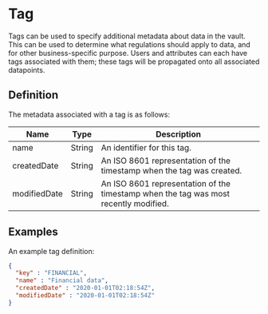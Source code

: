 # Tag

Tags can be used to specify additional metadata about data in the vault. This can be used to determine what regulations should apply to data, and for other business-specific purpose. Users and attributes can each have tags associated with them; these tags will be propagated onto all associated datapoints.

## Definition

The metadata associated with a tag is as follows:

|Name |Type |Description|
|-----|-----|-----------|
|name|String|An identifier for this tag.|
|createdDate|String|An ISO 8601 representation of the timestamp when the tag was created.|
|modifiedDate|String|An ISO 8601 representation of the timestamp when the tag was most recently modified.|

## Examples

An example tag definition:

```json
{
  "key" : "FINANCIAL",
  "name" : "Financial data",
  "createdDate" : "2020-01-01T02:18:54Z",
  "modifiedDate" : "2020-01-01T02:18:54Z"
}
```